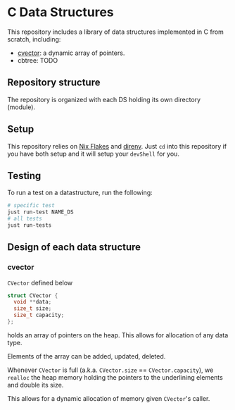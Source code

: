 # C Data Structures

This repository includes a library of data structures implemented in C from scratch, including:

- [cvector](#cvector): a dynamic array of pointers.
- cbtree: TODO

## Repository structure

The repository is organized with each DS holding its own directory (module).

## Setup

This repository relies on [Nix Flakes](https://nixos.wiki/wiki/Flakes) and [direnv](https://direnv.net/).
Just `cd` into this repository if you have both setup and it will setup your `devShell` for you.

## Testing

To run a test on a datastructure, run the following:

```sh
# specific test
just run-test NAME_DS
# all tests
just run-tests
```

## Design of each data structure

### cvector

`CVector` defined below

```c
struct CVector {
  void **data;
  size_t size;
  size_t capacity;
};
```

holds an array of pointers on the heap. This allows for allocation of any data type.

Elements of the array can be added, updated, deleted.

Whenever `CVector` is full (a.k.a. `CVector.size` == `CVector.capacity`), we `realloc` the heap memory holding the pointers to the underlining elements and double its size.

This allows for a dynamic allocation of memory given `CVector`'s caller.

